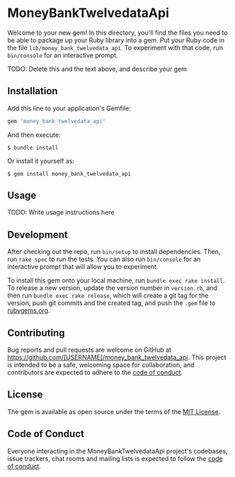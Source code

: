 # MoneyBankTwelvedataApi

Welcome to your new gem! In this directory, you'll find the files you need to be able to package up your Ruby library into a gem. Put your Ruby code in the file `lib/money_bank_twelvedata_api`. To experiment with that code, run `bin/console` for an interactive prompt.

TODO: Delete this and the text above, and describe your gem

## Installation

Add this line to your application's Gemfile:

```ruby
gem 'money_bank_twelvedata_api'
```

And then execute:

    $ bundle install

Or install it yourself as:

    $ gem install money_bank_twelvedata_api

## Usage

TODO: Write usage instructions here

## Development

After checking out the repo, run `bin/setup` to install dependencies. Then, run `rake spec` to run the tests. You can also run `bin/console` for an interactive prompt that will allow you to experiment.

To install this gem onto your local machine, run `bundle exec rake install`. To release a new version, update the version number in `version.rb`, and then run `bundle exec rake release`, which will create a git tag for the version, push git commits and the created tag, and push the `.gem` file to [rubygems.org](https://rubygems.org).

## Contributing

Bug reports and pull requests are welcome on GitHub at https://github.com/[USERNAME]/money_bank_twelvedata_api. This project is intended to be a safe, welcoming space for collaboration, and contributors are expected to adhere to the [code of conduct](https://github.com/[USERNAME]/money_bank_twelvedata_api/blob/main/CODE_OF_CONDUCT.md).

## License

The gem is available as open source under the terms of the [MIT License](https://opensource.org/licenses/MIT).

## Code of Conduct

Everyone interacting in the MoneyBankTwelvedataApi project's codebases, issue trackers, chat rooms and mailing lists is expected to follow the [code of conduct](https://github.com/[USERNAME]/money_bank_twelvedata_api/blob/main/CODE_OF_CONDUCT.md).
